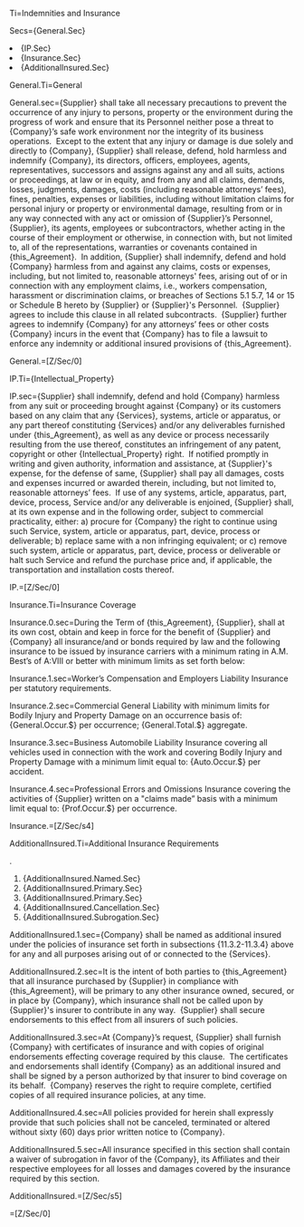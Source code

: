 Ti=Indemnities and Insurance

Secs={General.Sec}</li><li>{IP.Sec}</li><li>{Insurance.Sec}</li><li>{AdditionalInsured.Sec}

General.Ti=General

General.sec={Supplier} shall take all necessary precautions to prevent the occurrence of any injury to persons, property or the environment during the progress of work and ensure that its Personnel neither pose a threat to {Company}’s safe work environment nor the integrity of its business operations.  Except to the extent that any injury or damage is due solely and directly to {Company}, {Supplier} shall release, defend, hold harmless and indemnify {Company}, its directors, officers, employees, agents, representatives, successors and assigns against any and all suits, actions or proceedings, at law or in equity, and from any and all claims, demands, losses, judgments, damages, costs (including reasonable attorneys’ fees), fines, penalties, expenses or liabilities, including without limitation claims for personal injury or property or environmental damage, resulting from or in any way connected with any act or omission of {Supplier}’s Personnel, {Supplier}, its agents, employees or subcontractors, whether acting in the course of their employment or otherwise, in connection with, but not limited to, all of the representations, warranties or covenants contained in {this_Agreement}.  In addition, {Supplier} shall indemnify, defend and hold {Company} harmless from and against any claims, costs or expenses, including, but not limited to, reasonable attorneys' fees, arising out of or in connection with any employment claims, i.e., workers compensation, harassment or discrimination claims, or breaches of Sections 5.1 5.7, 14 or 15 or Schedule B hereto by {Supplier} or {Supplier}'s Personnel.  {Supplier} agrees to include this clause in all related subcontracts.  {Supplier} further agrees to indemnify {Company} for any attorneys’ fees or other costs {Company} incurs in the event that {Company} has to file a lawsuit to enforce any indemnity or additional insured provisions of {this_Agreement}.

General.=[Z/Sec/0]

IP.Ti={Intellectual_Property}

IP.sec={Supplier} shall indemnify, defend and hold {Company} harmless from any suit or proceeding brought against {Company} or its customers based on any claim that any {Services}, systems, article or apparatus, or any part thereof constituting {Services} and/or any deliverables furnished under {this_Agreement}, as well as any device or process necessarily resulting from the use thereof, constitutes an infringement of any patent, copyright or other {Intellectual_Property} right.  If notified promptly in writing and given authority, information and assistance, at {Supplier}'s expense, for the defense of same, {Supplier} shall pay all damages, costs and expenses incurred or awarded therein, including, but not limited to, reasonable attorneys’ fees.  If use of any systems, article, apparatus, part, device, process, Service and/or any deliverable is enjoined, {Supplier} shall, at its own expense and in the following order, subject to commercial practicality, either: a) procure for {Company} the right to continue using such Service, system, article or apparatus, part, device, process or deliverable; b) replace same with a non infringing equivalent; or c) remove such system, article or apparatus, part, device, process or deliverable or halt such Service and refund the purchase price and, if applicable, the transportation and installation costs thereof.

IP.=[Z/Sec/0]

Insurance.Ti=Insurance Coverage

Insurance.0.sec=During the Term of {this_Agreement}, {Supplier}, shall at its own cost, obtain and keep in force for the benefit of {Supplier} and {Company} all insurance/and or bonds required by law and the following insurance to be issued by insurance carriers with a minimum rating in A.M. Best’s of A:VIII or better with minimum limits as set forth below:

Insurance.1.sec=Worker’s Compensation and Employers Liability Insurance per statutory requirements.

Insurance.2.sec=Commercial General Liability with minimum limits for Bodily Injury and Property Damage on an occurrence basis of: {General.Occur.$} per occurrence; {General.Total.$} aggregate.

Insurance.3.sec=Business Automobile Liability Insurance covering all vehicles used in connection with the work and covering Bodily Injury and Property Damage with a minimum limit equal to: {Auto.Occur.$} per accident.

Insurance.4.sec=Professional Errors and Omissions Insurance covering the activities of {Supplier} written on a "claims made” basis with a minimum limit equal to: {Prof.Occur.$} per occurrence.

Insurance.=[Z/Sec/s4]

AdditionalInsured.Ti=Additional Insurance Requirements

</u>. <ol><li>{AdditionalInsured.Named.Sec}</li><li>{AdditionalInsured.Primary.Sec}</li><li>{AdditionalInsured.Primary.Sec}</li><li>{AdditionalInsured.Cancellation.Sec}</li><li>{AdditionalInsured.Subrogation.Sec}</li></ol>

AdditionalInsured.1.sec={Company} shall be named as additional insured under the policies of insurance set forth in subsections {11.3.2-11.3.4} above for any and all purposes arising out of or connected to the {Services}.

AdditionalInsured.2.sec=It is the intent of both parties to {this_Agreement} that all insurance purchased by {Supplier} in compliance with {this_Agreement}, will be primary to any other insurance owned, secured, or in place by {Company}, which insurance shall not be called upon by {Supplier}'s insurer to contribute in any way.  {Supplier} shall secure endorsements to this effect from all insurers of such policies.

AdditionalInsured.3.sec=At {Company}’s request, {Supplier} shall furnish {Company} with certificates of insurance and with copies of original endorsements effecting coverage required by this clause.  The certificates and endorsements shall identify {Company} as an additional insured and shall be signed by a person authorized by that insurer to bind coverage on its behalf.  {Company} reserves the right to require complete, certified copies of all required insurance policies, at any time.

AdditionalInsured.4.sec=All policies provided for herein shall expressly provide that such policies shall not be canceled, terminated or altered without sixty (60) days prior written notice to {Company}.

AdditionalInsured.5.sec=All insurance specified in this section shall contain a waiver of subrogation in favor of the {Company}, its Affiliates and their respective employees for all losses and damages covered by the insurance required by this section.

AdditionalInsured.=[Z/Sec/s5]

=[Z/Sec/0]